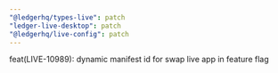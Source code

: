 ```yaml
---
"@ledgerhq/types-live": patch
"ledger-live-desktop": patch
"@ledgerhq/live-config": patch
---
```


feat(LIVE-10989): dynamic manifest id for swap live app in feature flag
